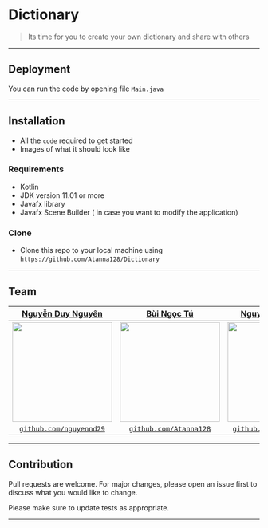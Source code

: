 # Dictionary 
> Its time for you to create your own dictionary and share with others

___


## Deployment

You can run the code by opening file `Main.java`

---

## Installation

- All the `code` required to get started
- Images of what it should look like

### Requirements
- Kotlin
- JDK version 11.01 or more
- Javafx library
- Javafx Scene Builder ( in case you want to modify the application)

### Clone

- Clone this repo to your local machine using `https://github.com/Atanna128/Dictionary`

 

---

## Team


| <a href="https://github.com/nguyennd29" target="_blank">**Nguyễn Duy Nguyên**</a> | <a href="https://github.com/Atanna128" target="_blank">**Bùi Ngọc Tú**</a> | <a href="https://github.com/snowfox9812" target="_blank">**Nguyễn Đức Trung**</a> | <a href="https://github.com/Hinh1009" target="_blank">**Hoàng Đình Hinh**</a> | 
| :---: |:---:| :---:| :---:|
| <img width="200" src="http://hedspi-library.mybluemix.net/images/ava1.jpg"> | <img width="200" src="https://i.imgur.com/nGfQqCM.jpg"> | <img width="200" src="https://avatars3.githubusercontent.com/u/50358382?s=400&v=4">  |  <img width="200" src="https://avatars3.githubusercontent.com/u/50358382?s=400&v=4"> |
| <a href="http://github.com/nguyennd29" target="_blank">`github.com/nguyennd29`</a> | <a href="http://github.com/Atanna128" target="_blank">`github.com/Atanna128`</a> | <a href="https://github.com/snowfox9812" target="_blank">`github.com/snowfox9812`</a> | <a href="https://github.com/Hinh1009" target="_blank">`github.com/Hinh1009`</a> |


---


## Contribution
Pull requests are welcome. For major changes, please open an issue first to discuss what you would like to change.

Please make sure to update tests as appropriate.

---
